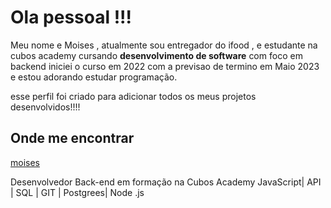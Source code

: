 # Ola pessoal !!!

Meu nome e Moises , atualmente sou entregador do ifood , e estudante na cubos academy cursando **desenvolvimento 
de software** com foco em backend iniciei o curso em 2022 com a previsao de termino em Maio 2023 e estou adorando
estudar programação.

esse perfil foi criado para adicionar todos os meus projetos desenvolvidos!!!! 

## Onde me encontrar
[moises](https://www.linkedin.com/in/moises-carvalho-796269120/)

Desenvolvedor Back-end em formação na Cubos Academy JavaScript| API | SQL | GIT | Postgrees| Node .js
